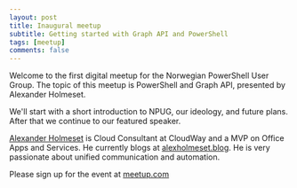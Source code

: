 ```yaml
---
layout: post
title: Inaugural meetup
subtitle: Getting started with Graph API and PowerShell
tags: [meetup]
comments: false
---
```


Welcome to the first digital meetup for the Norwegian PowerShell User Group. The topic of this meetup is PowerShell and Graph API, presented by Alexander Holmeset.

We'll start with a short introduction to NPUG, our ideology, and future plans. After that we continue to our featured speaker.

[Alexander Holmeset](https://twitter.com/AlexHolmeset) is Cloud Consultant at CloudWay and a MVP on Office Apps and Services. He currently blogs at [alexholmeset.blog](alexholmeset.blog). He is very passionate about unified communication and automation.

Please sign up for the event at [meetup.com](https://www.meetup.com/Norwegian-PowerShell-User-Group/events/264395358/)